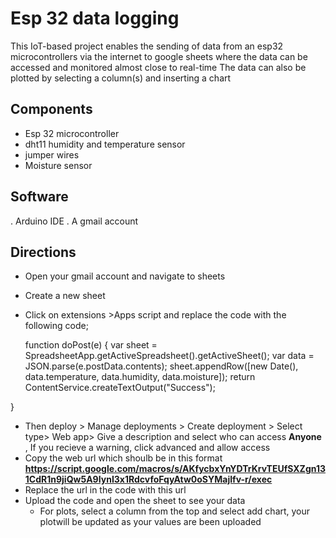 # Esp 32 data logging
This IoT-based project enables the sending of data from an esp32 microcontrollers via the internet to google sheets where the data can be accessed and monitored almost close to real-time
The data can also be plotted by selecting a column(s) and inserting a chart
## Components
- Esp 32 microcontroller
- dht11 humidity and temperature sensor
- jumper wires
- Moisture sensor
## Software
. Arduino IDE
. A gmail account
## Directions
- Open your gmail account and navigate to sheets
- Create a new sheet
- Click on extensions >Apps script  and replace the code with the following code;

  function doPost(e) {
  var sheet = SpreadsheetApp.getActiveSpreadsheet().getActiveSheet();
  var data = JSON.parse(e.postData.contents);
  sheet.appendRow([new Date(), data.temperature, data.humidity, data.moisture]);
  return ContentService.createTextOutput("Success");

}
- Then deploy > Manage deployments > Create deployment > Select type> Web app> Give a description and select who can access **Anyone** , If you recieve a warning, click advanced and allow access
- Copy the web url which shoulb be in this format **https://script.google.com/macros/s/AKfycbxYnYDTrKrvTEUfSXZgn131CdR1n9jiQw5A9IynI3x1RdcvfoFqyAtw0oSYMajIfv-r/exec**
- Replace the url in the code with this url
- Upload the code and open the sheet to see your data
  - For plots, select a column from the top and select add chart, your plotwill be updated as your values are been uploaded
